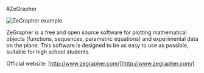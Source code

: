 #ZeGrapher

![ZeGrapher example](http://zegrapher.com/screenshots/index.png)


ZeGrapher is a free and open source software for plotting mathematical objects (functions, sequences, parametric equations) and experimental data on the plane.
This software is designed to be as easy to use as possible, suitable for high school students.

Official website: [http://www.zegrapher.com/](http://www.zegrapher.com/)
